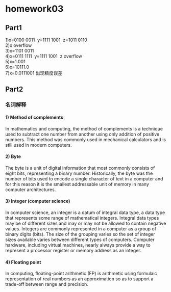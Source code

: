 # homework03

## Part1

1)x=0100 0011&nbsp;&nbsp;y=1111 1001&nbsp;&nbsp;z=1011 0110<br/>
2)x overflow<br/>
3)x=1101 0011<br/>
4)x=0111 1111&nbsp;&nbsp;y=1111 1001&nbsp;&nbsp;z overflow<br/>
5)x=1.001<br/>
6)x=10111.0<br/>
7)x=0.0111001&nbsp;出现精度误差

## Part2

### 名词解释

#### 1)	Method of complements<br/>
In mathematics and computing, the method of complements is a technique used to subtract one number from another using only addition of positive numbers. This method was commonly used in mechanical calculators and is still used in modern computers.

#### 2)	Byte<br/>
The byte is a unit of digital information that most commonly consists of eight bits, representing a binary number. Historically, the byte was the number of bits used to encode a single character of text in a computer and for this reason it is the smallest addressable unit of memory in many computer architectures.

#### 3)	Integer (computer science)<br/>
In computer science, an integer is a datum of integral data type, a data type that represents some range of mathematical integers. Integral data types may be of different sizes and may or may not be allowed to contain negative values. Integers are commonly represented in a computer as a group of binary digits (bits). The size of the grouping varies so the set of integer sizes available varies between different types of computers. Computer hardware, including virtual machines, nearly always provide a way to represent a processor register or memory address as an integer.

#### 4)	Floating point<br/>
In computing, floating-point arithmetic (FP) is arithmetic using formulaic representation of real numbers as an approximation so as to support a trade-off between range and precision.